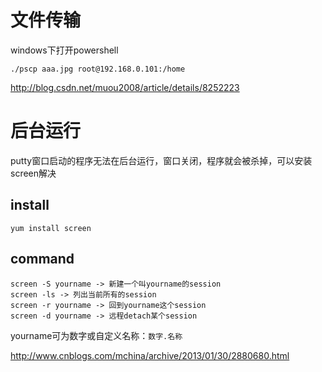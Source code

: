 # 文件传输

windows下打开powershell

```
./pscp aaa.jpg root@192.168.0.101:/home
```

http://blog.csdn.net/muou2008/article/details/8252223

# 后台运行

putty窗口启动的程序无法在后台运行，窗口关闭，程序就会被杀掉，可以安装screen解决

## install

```
yum install screen
```

## command

```
screen -S yourname -> 新建一个叫yourname的session
screen -ls -> 列出当前所有的session
screen -r yourname -> 回到yourname这个session
screen -d yourname -> 远程detach某个session
```

yourname可为数字或自定义名称：``数字.名称``

http://www.cnblogs.com/mchina/archive/2013/01/30/2880680.html
